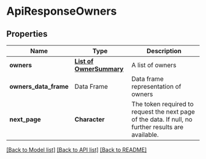 # ApiResponseOwners

[//]: # (CLASS:IntrinioSDK::ApiResponseOwners)

[//]: # (KIND:object)

## Properties

[//]: # (START_DEFINITION)

Name | Type | Description
------------ | ------------- | -------------
**owners** | [**List of OwnerSummary**](OwnerSummary.md) | A list of owners &nbsp;
**owners_data_frame** | Data Frame | Data frame representation of owners
**next_page** | **Character** | The token required to request the next page of the data. If null, no further results are available. &nbsp;

[//]: # (END_DEFINITION)


[//]: # (CONTAINED_CLASS:IntrinioSDK::OwnerSummary)


[[Back to Model list]](../README.md#documentation-for-models) [[Back to API list]](../README.md#documentation-for-api-endpoints) [[Back to README]](../README.md)


